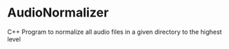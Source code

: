 # AudioNormalizer
C++ Program to normalize all audio files in a given directory to the highest level 
